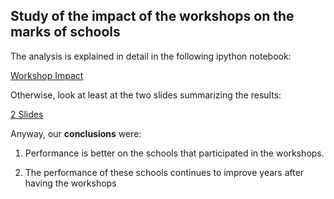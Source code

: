 ## Study of the impact of the workshops on the marks of schools

The analysis is explained in detail in the following ipython notebook:

[Workshop Impact](Workshop_Impact.ipynb)

Otherwise, look at least at the two slides summarizing the results:

[2 Slides](School_Performance_after_WS.ppt)

Anyway, our **conclusions** were:

1) Performance is better on the schools that participated in the workshops.

2) The performance of these schools continues to improve years after having the workshops

